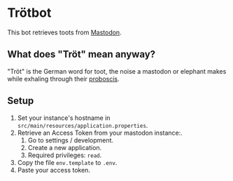 # Trötbot

This bot retrieves toots from [Mastodon](https://joinmastodon.org).

## What does "Tröt" mean anyway?

"Tröt" is the German word for toot, the noise a mastodon or elephant makes while exhaling through their [proboscis](https://en.wikipedia.org/wiki/Proboscis). 

## Setup

1. Set your instance's hostname in `src/main/resources/application.properties`.
2. Retrieve an Access Token from your mastodon instance:.
   1. Go to settings / development.
   2. Create a new application.
   3. Required privileges: `read`.
3. Copy the file `env.template` to `.env`.
4. Paste your access token.
